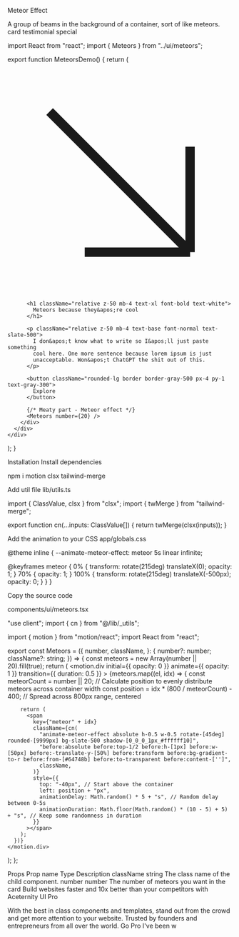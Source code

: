 Meteor Effect

A group of beams in the background of a container, sort of like meteors.
card
testimonial
special

import React from "react";
import { Meteors } from "../ui/meteors";
 
export function MeteorsDemo() {
  return (
    <div className="">
      <div className="relative w-full max-w-xl">
        <div className="absolute inset-0 h-full w-full scale-[0.80] transform rounded-full bg-red-500 bg-gradient-to-r from-blue-500 to-teal-500 blur-3xl" />
        <div className="relative flex h-full flex-col items-start justify-end overflow-hidden rounded-2xl border border-gray-800 bg-gray-900 px-4 py-8 shadow-xl">
          <div className="mb-4 flex h-5 w-5 items-center justify-center rounded-full border border-gray-500">
            <svg
              xmlns="http://www.w3.org/2000/svg"
              fill="none"
              viewBox="0 0 24 24"
              strokeWidth="1.5"
              stroke="currentColor"
              className="h-2 w-2 text-gray-300"
            >
              <path
                strokeLinecap="round"
                strokeLinejoin="round"
                d="M4.5 4.5l15 15m0 0V8.25m0 11.25H8.25"
              />
            </svg>
          </div>
 
          <h1 className="relative z-50 mb-4 text-xl font-bold text-white">
            Meteors because they&apos;re cool
          </h1>
 
          <p className="relative z-50 mb-4 text-base font-normal text-slate-500">
            I don&apos;t know what to write so I&apos;ll just paste something
            cool here. One more sentence because lorem ipsum is just
            unacceptable. Won&apos;t ChatGPT the shit out of this.
          </p>
 
          <button className="rounded-lg border border-gray-500 px-4 py-1 text-gray-300">
            Explore
          </button>
 
          {/* Meaty part - Meteor effect */}
          <Meteors number={20} />
        </div>
      </div>
    </div>
  );
}

Installation
Install dependencies

npm i motion clsx tailwind-merge

Add util file
lib/utils.ts

import { ClassValue, clsx } from "clsx";
import { twMerge } from "tailwind-merge";
 
export function cn(...inputs: ClassValue[]) {
  return twMerge(clsx(inputs));
}

Add the animation to your CSS
app/globals.css

@theme inline {
  --animate-meteor-effect: meteor 5s linear infinite;
  
  @keyframes meteor {
    0% {
      transform: rotate(215deg) translateX(0);
      opacity: 1;
    }
    70% {
      opacity: 1;
    }
    100% {
      transform: rotate(215deg) translateX(-500px);
      opacity: 0;
    }
  }
}

Copy the source code

components/ui/meteors.tsx

"use client";
import { cn } from "@/lib/_utils";

import { motion } from "motion/react";
import React from "react";
 
export const Meteors = ({
  number,
  className,
}: {
  number?: number;
  className?: string;
}) => {
  const meteors = new Array(number || 20).fill(true);
  return (
    <motion.div
      initial={{ opacity: 0 }}
      animate={{ opacity: 1 }}
      transition={{ duration: 0.5 }}
    >
      {meteors.map((el, idx) => {
        const meteorCount = number || 20;
        // Calculate position to evenly distribute meteors across container width
        const position = idx * (800 / meteorCount) - 400; // Spread across 800px range, centered
 
        return (
          <span
            key={"meteor" + idx}
            className={cn(
              "animate-meteor-effect absolute h-0.5 w-0.5 rotate-[45deg] rounded-[9999px] bg-slate-500 shadow-[0_0_0_1px_#ffffff10]",
              "before:absolute before:top-1/2 before:h-[1px] before:w-[50px] before:-translate-y-[50%] before:transform before:bg-gradient-to-r before:from-[#64748b] before:to-transparent before:content-['']",
              className,
            )}
            style={{
              top: "-40px", // Start above the container
              left: position + "px",
              animationDelay: Math.random() * 5 + "s", // Random delay between 0-5s
              animationDuration: Math.floor(Math.random() * (10 - 5) + 5) + "s", // Keep some randomness in duration
            }}
          ></span>
        );
      })}
    </motion.div>
  );
};

Props
Prop name	Type	Description
className	string	The class name of the child component.
number	number	The number of meteors you want in the card
Build websites faster and 10x better than your competitors with Aceternity UI Pro

With the best in class components and templates, stand out from the crowd and get more attention to your website. Trusted by founders and entrepreneurs from all over the world.
Go Pro
I've been w